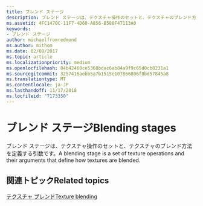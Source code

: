 ```yaml
---
title: ブレンド ステージ
description: ブレンド ステージは、テクスチャ操作のセットと、テクスチャのブレンド方法を定義する引数です。
ms.assetid: 4FC1470C-11F7-4D60-A856-B580F47113A0
keywords:
- ブレンド ステージ
author: michaelfromredmond
ms.author: mithom
ms.date: 02/08/2017
ms.topic: article
ms.localizationpriority: medium
ms.openlocfilehash: 84b42460ce5368bdac6ab84a9f9c65d0cb8231a1
ms.sourcegitcommit: 3257416aebb5a7b1515e107866806f8bd57845a8
ms.translationtype: MT
ms.contentlocale: ja-JP
ms.lasthandoff: 11/17/2018
ms.locfileid: "7173350"
---
```

# <a name="blending-stages"></a><span data-ttu-id="1d28f-104">ブレンド ステージ</span><span class="sxs-lookup"><span data-stu-id="1d28f-104">Blending stages</span></span>


<span data-ttu-id="1d28f-105">ブレンド ステージは、テクスチャ操作のセットと、テクスチャのブレンド方法を定義する引数です。</span><span class="sxs-lookup"><span data-stu-id="1d28f-105">A blending stage is a set of texture operations and their arguments that define how textures are blended.</span></span>

## <a name="span-idrelated-topicsspanrelated-topics"></a><span data-ttu-id="1d28f-106"><span id="related-topics"></span>関連トピック</span><span class="sxs-lookup"><span data-stu-id="1d28f-106"><span id="related-topics"></span>Related topics</span></span>


[<span data-ttu-id="1d28f-107">テクスチャ ブレンド</span><span class="sxs-lookup"><span data-stu-id="1d28f-107">Texture blending</span></span>](texture-blending.md)

 

 




